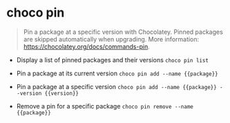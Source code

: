 # choco pin
> Pin a package at a specific version with Chocolatey.
> Pinned packages are skipped automatically when upgrading.
> More information: <https://chocolatey.org/docs/commands-pin>.

- Display a list of pinned packages and their versions
`choco pin list`

- Pin a package at its current version
`choco pin add --name {{package}}`

- Pin a package at a specific version
`choco pin add --name {{package}} --version {{version}}`

- Remove a pin for a specific package
`choco pin remove --name {{package}}`
